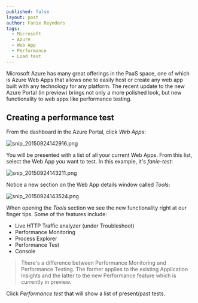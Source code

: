 ```yaml
---
published: false
layout: post
author: Fanie Reynders
tags: 
  - Microsoft
  - Azure
  - Web App
  - Performance
  - Load test
---
```



Microsoft Azure has many great offerings in the PaaS space, one of which is Azure Web Apps that allows one to easily host or create any web app built with any technology for any platform. The recent update to the new Azure Portal (in preview) brings not only a more polished look, but new functionality to web apps like performance testing.

## Creating a performance test
From the dashboard in the Azure Portal, click *Web Apps*:

![snip_20150924142916.png]({{site.baseurl}}/_posts/snip_20150924142916.png)

You will be presented with a list of all your current Web Apps. From this list, select the Web App you want to test. In this example, it's *fanie-test*:

![snip_20150924143211.png]({{site.baseurl}}/_posts/snip_20150924143211.png)

Notice a new section on the Web App details window called *Tools*:

![snip_20150924143524.png]({{site.baseurl}}/_posts/snip_20150924143524.png)

When opening the *Tools* section we see the new functionality right at our finger tips. Some of the features include:
- Live HTTP Traffic analyzer (under Troubleshoot)
- Performance Monitoring
- Process Explorer
- Performance Test
- Console

> There's a difference between Performance Monitoring and Performance Testing. The former applies to the existing Application Insights and the latter to the new Performance feature which is currently in preview.

Click *Performance test* that will show a list of present/past tests. 

